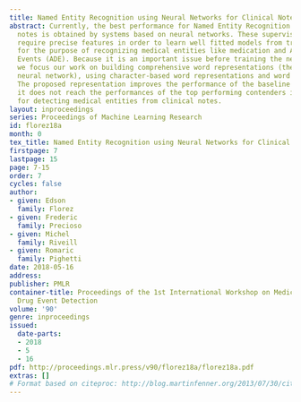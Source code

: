 ```yaml
---
title: Named Entity Recognition using Neural Networks for Clinical Notes
abstract: Currently, the best performance for Named Entity Recognition in medical
  notes is obtained by systems based on neural networks. These supervised systems
  require precise features in order to learn well fitted models from training data,
  for the purpose of recognizing medical entities like medication and Adverse Drug
  Events (ADE). Because it is an important issue before training the neural network,
  we focus our work on building comprehensive word representations (the input of the
  neural network), using character-based word representations and word representations.
  The proposed representation improves the performance of the baseline LSTM. However,
  it does not reach the performances of the top performing contenders in the challenge
  for detecting medical entities from clinical notes.
layout: inproceedings
series: Proceedings of Machine Learning Research
id: florez18a
month: 0
tex_title: Named Entity Recognition using Neural Networks for Clinical Notes
firstpage: 7
lastpage: 15
page: 7-15
order: 7
cycles: false
author:
- given: Edson
  family: Florez
- given: Frederic
  family: Precioso
- given: Michel
  family: Riveill
- given: Romaric
  family: Pighetti
date: 2018-05-16
address: 
publisher: PMLR
container-title: Proceedings of the 1st International Workshop on Medication and Adverse
  Drug Event Detection
volume: '90'
genre: inproceedings
issued:
  date-parts:
  - 2018
  - 5
  - 16
pdf: http://proceedings.mlr.press/v90/florez18a/florez18a.pdf
extras: []
# Format based on citeproc: http://blog.martinfenner.org/2013/07/30/citeproc-yaml-for-bibliographies/
---
```

